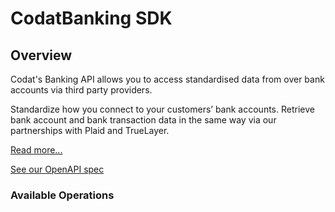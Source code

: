 # CodatBanking SDK


## Overview

Codat's Banking API allows you to access standardised data from over bank accounts via third party providers.

Standardize how you connect to your customers’ bank accounts. Retrieve bank account and bank transaction data in the same way via our partnerships with Plaid and TrueLayer.

[Read more...](https://docs.codat.io/banking-api/overview)

[See our OpenAPI spec](https://github.com/codatio/oas) 

### Available Operations

